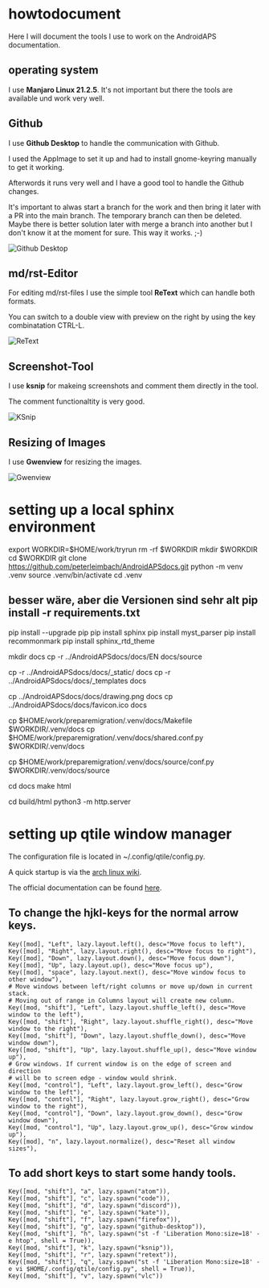 # howtodocument

Here I will document the tools I use to  work on the AndroidAPS documentation.
 
## operating system
I use **Manjaro Linux 21.2.5**. It's not important but there the tools are available und work very well.

## Github
I use **Github Desktop** to handle the communication with Github.

I used the AppImage to set it up and had to install gnome-keyring manually to get it working.

Afterwords it runs very well and I have a good tool to handle the Github changes.

It's important to alwas start a branch for the work and then bring it later with a PR into the main branch.
The temporary branch can then be deleted. Maybe there is better solution later with merge a branch into another but I don't know it at the moment for sure. This way it works. ;-)

![Github Desktop](githup-desktop.png)


## md/rst-Editor
For editing md/rst-files I use the simple tool **ReText** which can handle both formats.

You can switch to a double view with preview on the right by using the key combinatation CTRL-L.

![ReText](retext.png)


## Screenshot-Tool
I use **ksnip** for makeing screenshots and comment them directly in the tool.

The comment functionaltity is very good.

![KSnip](ksnip.png)

## Resizing of Images
I use **Gwenview** for resizing the images.

![Gwenview](gwenview.png)

# setting up a local sphinx environment

export WORKDIR=$HOME/work/tryrun
rm -rf $WORKDIR
mkdir $WORKDIR
cd $WORKDIR
git clone https://github.com/peterleimbach/AndroidAPSdocs.git
python -m venv .venv 
source .venv/bin/activate 
cd .venv

## besser wäre, aber die Versionen sind sehr alt pip install -r requirements.txt
pip install --upgrade pip
pip install sphinx
pip install myst_parser
pip install recommonmark
pip install sphinx_rtd_theme

mkdir docs
cp -r ../AndroidAPSdocs/docs/EN docs/source

cp -r ../AndroidAPSdocs/docs/_static/ docs
cp -r ../AndroidAPSdocs/docs/_templates docs

cp ../AndroidAPSdocs/docs/drawing.png docs
cp ../AndroidAPSdocs/docs/favicon.ico docs

cp $HOME/work/preparemigration/.venv/docs/Makefile $WORKDIR/.venv/docs
cp $HOME/work/preparemigration/.venv/docs/shared.conf.py $WORKDIR/.venv/docs

cp $HOME/work/preparemigration/.venv/docs/source/conf.py $WORKDIR/.venv/docs/source

cd docs
make html

cd build/html
python3 -m http.server

# setting up qtile window manager

The configuration file is located in ~/.config/qtile/config.py.

A quick startup is via the [arch linux wiki](https://wiki.archlinux.org/title/Qtile).

The official documentation can be found [here](http://docs.qtile.org/en/stable/).

## To change the hjkl-keys for the normal arrow keys.

```
Key([mod], "Left", lazy.layout.left(), desc="Move focus to left"),
Key([mod], "Right", lazy.layout.right(), desc="Move focus to right"),
Key([mod], "Down", lazy.layout.down(), desc="Move focus down"),
Key([mod], "Up", lazy.layout.up(), desc="Move focus up"),
Key([mod], "space", lazy.layout.next(), desc="Move window focus to other window"),
# Move windows between left/right columns or move up/down in current stack.
# Moving out of range in Columns layout will create new column.
Key([mod, "shift"], "Left", lazy.layout.shuffle_left(), desc="Move window to the left"),
Key([mod, "shift"], "Right", lazy.layout.shuffle_right(), desc="Move window to the right"),
Key([mod, "shift"], "Down", lazy.layout.shuffle_down(), desc="Move window down"),
Key([mod, "shift"], "Up", lazy.layout.shuffle_up(), desc="Move window up"),
# Grow windows. If current window is on the edge of screen and direction
# will be to screen edge - window would shrink.
Key([mod, "control"], "Left", lazy.layout.grow_left(), desc="Grow window to the left"),
Key([mod, "control"], "Right", lazy.layout.grow_right(), desc="Grow window to the right"),
Key([mod, "control"], "Down", lazy.layout.grow_down(), desc="Grow window down"),
Key([mod, "control"], "Up", lazy.layout.grow_up(), desc="Grow window up"),
Key([mod], "n", lazy.layout.normalize(), desc="Reset all window sizes"),
```

## To add short keys to start some handy tools.

```
Key([mod, "shift"], "a", lazy.spawn("atom")),
Key([mod, "shift"], "c", lazy.spawn("code")),
Key([mod, "shift"], "d", lazy.spawn("discord")),
Key([mod, "shift"], "e", lazy.spawn("kate")),
Key([mod, "shift"], "f", lazy.spawn("firefox")),
Key([mod, "shift"], "g", lazy.spawn("github-desktop")),
Key([mod, "shift"], "h", lazy.spawn("st -f 'Liberation Mono:size=18' -e htop", shell = True)),
Key([mod, "shift"], "k", lazy.spawn("ksnip")),
Key([mod, "shift"], "r", lazy.spawn("retext")),
Key([mod, "shift"], "q", lazy.spawn("st -f 'Liberation Mono:size=18' -e vi $HOME/.config/qtile/config.py", shell = True)),
Key([mod, "shift"], "v", lazy.spawn("vlc"))
```
